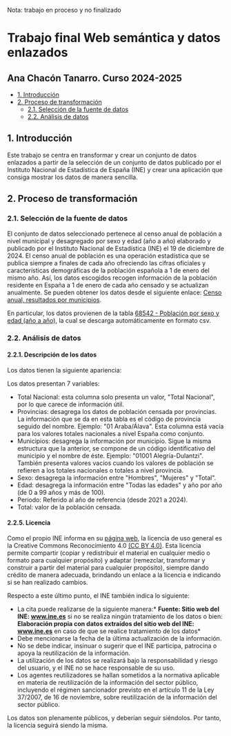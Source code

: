 Nota: trabajo en proceso y no finalizado

# Trabajo final Web semántica y datos enlazados
## Ana Chacón Tanarro. Curso 2024-2025
- [1. Introducción](#1-introducción)
- [2. Proceso de transformación](#2-proceso-de-transformación)
  - [2.1. Selección de la fuente de datos](#21-selección-de-la-fuente-de-datos)
  - [2.2. Análisis de datos](#22-análisis-de-datos)

## 1. Introducción

Este trabajo se centra en transformar y crear un conjunto de datos enlazados a partir de la selección de un conjunto de datos publicado por el Instituto Nacional de Estadística de España (INE) y crear una aplicación que consiga mostrar los datos de manera sencilla.

## 2. Proceso de transformación
### 2.1. Selección de la fuente de datos

El conjunto de datos seleccionado pertenece al censo anual de población a nivel municipal y desagregado por sexo y edad (año a año) elaborado y publicado por el Instituto Nacional de Estadística (INE) el 19 de diciembre de 2024. El censo anual de población es una operación estadística que se publica siempre a finales de cada año ofreciendo las cifras oficiales y características demográficas de la población española a 1 de enero del mismo año. Así, los datos escogidos recogen información de la población residente en España a 1 de enero de cada año censado y se actualizan anualmente. Se pueden obtener los datos desde el siguiente enlace: [Censo anual, resultados por municipios](https://www.ine.es/dynt3/inebase/es/index.htm?padre=11555&capsel=11532). 

En particular, los datos provienen de la tabla [68542 - Población por sexo y edad (año a año)](https://www.ine.es/jaxiT3/dlgExport.htm?t=68542&L=0), la cual se descarga automáticamente en formato csv. 

### 2.2. Análisis de datos
#### 2.2.1. Descripción de los datos

Los datos tienen la siguiente apariencia:

Los datos presentan 7 variables:
- Total Nacional: esta columna solo presenta un valor, "Total Nacional", por lo que carece de información útil. 
- Provincias: desagrega los datos de población censada por provincias. La información que se da en esta tabla es el código de provincia seguido del nombre. Ejemplo: "01 Araba/Álava". Esta columna está vacía para los valores totales nacionales a nivel España como conjunto.
- Municipios: desagrega la información por municipio. Sigue la misma estructura que la anterior, se compone de un código identificativo del municipio y el nombre de éste. Ejemplo: "01001 Alegría-Dulantzi". También presenta valores vacíos cuando los valores de población se refieren a los totales nacionales o totales a nivel provincia. 
- Sexo: desagrega la información entre "Hombres", "Mujeres" y "Total".
- Edad: desagrega la información entre "Todas las edades" y año por año (de 0 a 99 años y más de 100).
- Periodo: Referido al año de referencia (desde 2021 a 2024).
- Total: valor de la población censada.

#### 2.2.5. Licencia

Como el propio INE informa en su [página web](https://www.ine.es/dyngs/AYU/index.htm?cid=125), la licencia de uso general es la Creative Commons Reconocimiento 4.0 [(CC BY 4.0)](https://creativecommons.org/licenses/by/4.0/deed.es). Esta licencia permite compartir (copiar y redistribuir el material en cualquier medio o formato para cualquier propósito) y adaptar (remezclar, transformar y construir a partir del material para cualquier propósito), siempre dando crédito de manera adecuada, brindando un enlace a la licencia e indicando si se han realizado cambios. 

Respecto a este último punto, el INE también indica lo siguiente: 
- La cita puede realizarse de la siguiente manera:* **Fuente: Sitio web del INE: www.ine.es** si no se realiza ningún tratamiento de los datos o bien: **Elaboración propia con datos extraídos del sitio web del INE: www.ine.es** en caso de que se realice tratamiento de los datos*
- Debe mencionarse la fecha de la última actualización de la información.
- No se debe indicar, insinuar o sugerir que el INE participa, patrocina o apoya la reutilización de la información.
- La utilización de los datos se realizará bajo la responsabilidad y riesgo del usuario, y el INE no se hace responsable de su uso. 
- Los agentes reutilizadores se hallan sometidos a la normativa aplicable en materia de reutilización de la información del sector público, incluyendo el régimen sancionador previsto en el artículo 11 de la Ley 37/2007, de 16 de noviembre, sobre reutilización de la información del sector público.

Los datos son plenamente públicos, y deberían seguir siéndolos. Por tanto, la licencia seguirá siendo la misma.
